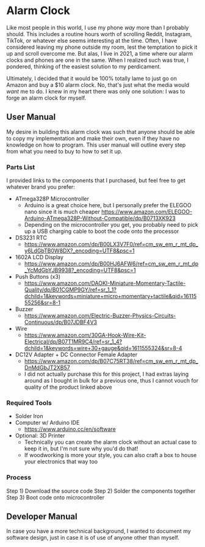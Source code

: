 # Alarm Clock

Like most people in this world, I use my phone *way* more than I probably should. This includes a routine hours worth of scrolling Reddit, Instagram, TikTok, or whatever else seems interesting at the time. Often, I have considered leaving my phone outside my room, lest the temptation to pick it up and scroll overcome me. But alas, I live in 2021, a time where our alarm clocks and phones are one in the same. When I realized such was true, I pondered, thinking of the easiest solution to my perdicament. 

Ultimately, I decided that it would be 100% totally lame to just go on Amazon and buy a $10 alarm clock. No, that's just what the media would *want* me to do. I knew in my heart there was only one solution: I was to forge an alarm clock for myself.

## User Manual

My desire in building this alarm clock was such that anyone should be able to copy my implementation and make their own, even if they have no knowledge on how to program. This user manual will outline every step from what you need to buy to how to set it up.

### Parts List
I provided links to the components that I purchased, but feel free to get whatever brand you prefer:
- ATmega328P Microcontroller 
  - Arduino is a great choice here, but I personally prefer the ELEGOO nano since it is much cheaper https://www.amazon.com/ELEGOO-Arduino-ATmega328P-Without-Compatible/dp/B0713XK923 
  - Depending on the microcontroller you get, you probably need to pick up a USB charging cable to boot the code onto the processor
- DS3231 RTC
  - https://www.amazon.com/dp/B00LX3V7F0/ref=cm_sw_em_r_mt_dp_y6LdGbTB0W8DX?_encoding=UTF8&psc=1 
- 1602A LCD Display
  - https://www.amazon.com/dp/B00HJ6AFW6/ref=cm_sw_em_r_mt_dp_YcMdGbYJB9938?_encoding=UTF8&psc=1
- Push Buttons (x3)
  - https://www.amazon.com/DAOKI-Miniature-Momentary-Tactile-Quality/dp/B01CGMP9GY/ref=sr_1_1?dchild=1&keywords=miniature+micro+momentary+tactile&qid=1611555256&sr=8-1
- Buzzer 
  - https://www.amazon.com/Electric-Buzzer-Physics-Circuits-Continuous/dp/B07JDBF4V3
- Wire
  - https://www.amazon.com/30GA-Hook-Wire-Kit-Electrical/dp/B07T1MR9C4/ref=sr_1_4?dchild=1&keywords=wire+30+gauge&qid=1611555324&sr=8-4
- DC12V Adapter + DC Connector Female Adapter
  - https://www.amazon.com/dp/B07C75RT38/ref=cm_sw_em_r_mt_dp_DnMdGbJT2XB57
  - I did not actually purchase this for this project, I had extras laying around as I bought in bulk for a previous one, thus I cannot vouch for quality of the product linked above

### Required Tools
- Solder Iron
- Computer w/ Arduino IDE
  - https://www.arduino.cc/en/software
- Optional: 3D Printer  
  - Technically you can create the alarm clock without an actual case to keep it in, but I'm not sure why you'd do that!
  - If woodworking is more your style, you can also craft a box to house your electronics that way too

### Process
Step 1) Download the source code
Step 2) Solder the components together
Step 3) Boot code onto microcontroller

## Developer Manual

In case you have a more technical background, I wanted to document my software design, just in case it is of use of anyone other than myself.



